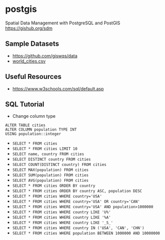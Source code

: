 # postgis

Spatial Data Management with PostgreSQL and PostGIS https://gishub.org/sdm

## Sample Datasets

- https://github.com/giswqs/data
- [world_cities.csv](https://github.com/giswqs/data/blob/main/world/world_cities.csv)

## Useful Resources

- https://www.w3schools.com/sql/default.asp

## SQL Tutorial

- Change column type

```
ALTER TABLE cities
ALTER COLUMN population TYPE INT
USING population::integer
```

- `SELECT * FROM cities`
- `SELECT * FROM cities LIMIT 10`
- `SELECT name, country FROM cities`
- `SELECT DISTINCT country FROM cities`
- `SELECT COUNT(DISTINCT country) FROM cities`
- `SELECT MAX(population) FROM cities`
- `SELECT SUM(population) FROM cities`
- `SELECT AVG(population) FROM cities`
- `SELECT * FROM cities ORDER BY country`
- `SELECT * FROM cities ORDER BY country ASC, population DESC`
- `SELECT * FROM cities WHERE country='USA'`
- `SELECT * FROM cities WHERE country='USA' OR country='CAN'`
- `SELECT * FROM cities WHERE country='USA' AND population>1000000`
- `SELECT * FROM cities WHERE country LIKE 'U%'`
- `SELECT * FROM cities WHERE country LIKE '%A'`
- `SELECT * FROM cities WHERE country LIKE '_S_'`
- `SELECT * FROM cities WHERE country IN ('USA', 'CAN', 'CHN')`
- `SELECT * FROM cities WHERE population BETWEEN 1000000 AND 10000000`
